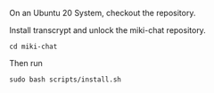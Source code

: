 
On an Ubuntu 20 System, checkout the repository.

Install transcrypt and unlock the miki-chat repository.

`cd miki-chat`

Then run

`sudo bash scripts/install.sh`


